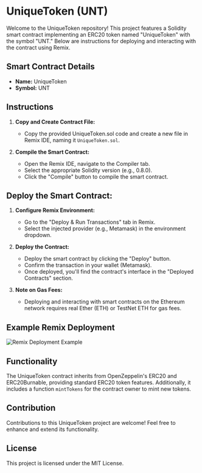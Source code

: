 # UniqueToken (UNT)

Welcome to the UniqueToken repository! This project features a Solidity smart contract implementing an ERC20 token named "UniqueToken" with the symbol "UNT." Below are instructions for deploying and interacting with the contract using Remix.

## Smart Contract Details

- **Name:** UniqueToken
- **Symbol:** UNT

## Instructions

1. **Copy and Create Contract File:**

   - Copy the provided UniqueToken.sol code and create a new file in Remix IDE, naming it `UniqueToken.sol`.

2. **Compile the Smart Contract:**
   - Open the Remix IDE, navigate to the Compiler tab.
   - Select the appropriate Solidity version (e.g., 0.8.0).
   - Click the "Compile" button to compile the smart contract.

## Deploy the Smart Contract:

1. **Configure Remix Environment:**

   - Go to the "Deploy & Run Transactions" tab in Remix.
   - Select the injected provider (e.g., Metamask) in the environment dropdown.

2. **Deploy the Contract:**

   - Deploy the smart contract by clicking the "Deploy" button.
   - Confirm the transaction in your wallet (Metamask).
   - Once deployed, you'll find the contract's interface in the "Deployed Contracts" section.

3. **Note on Gas Fees:**
   - Deploying and interacting with smart contracts on the Ethereum network requires real Ether (ETH) or TestNet ETH for gas fees.

## Example Remix Deployment

![Remix Deployment Example](insert_image_link_here)

## Functionality

The UniqueToken contract inherits from OpenZeppelin's ERC20 and ERC20Burnable, providing standard ERC20 token features. Additionally, it includes a function `mintTokens` for the contract owner to mint new tokens.

## Contribution

Contributions to this UniqueToken project are welcome! Feel free to enhance and extend its functionality.

## License

This project is licensed under the MIT License.
